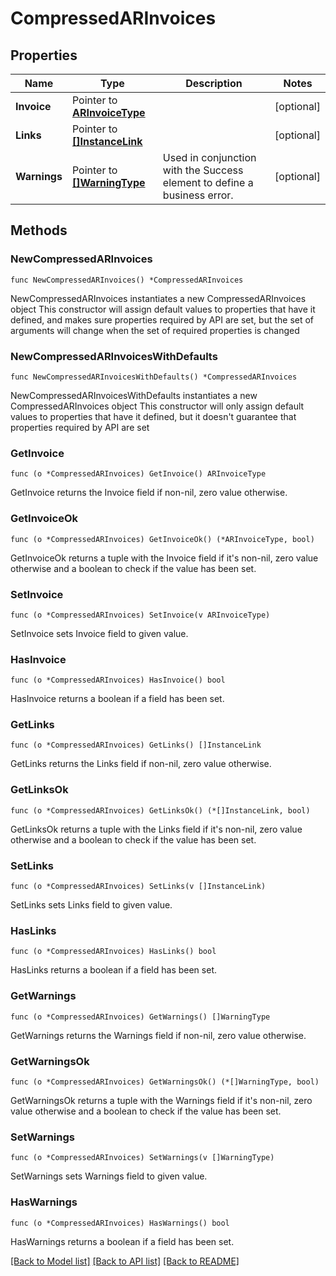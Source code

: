 # CompressedARInvoices

## Properties

Name | Type | Description | Notes
------------ | ------------- | ------------- | -------------
**Invoice** | Pointer to [**ARInvoiceType**](ARInvoiceType.md) |  | [optional] 
**Links** | Pointer to [**[]InstanceLink**](InstanceLink.md) |  | [optional] 
**Warnings** | Pointer to [**[]WarningType**](WarningType.md) | Used in conjunction with the Success element to define a business error. | [optional] 

## Methods

### NewCompressedARInvoices

`func NewCompressedARInvoices() *CompressedARInvoices`

NewCompressedARInvoices instantiates a new CompressedARInvoices object
This constructor will assign default values to properties that have it defined,
and makes sure properties required by API are set, but the set of arguments
will change when the set of required properties is changed

### NewCompressedARInvoicesWithDefaults

`func NewCompressedARInvoicesWithDefaults() *CompressedARInvoices`

NewCompressedARInvoicesWithDefaults instantiates a new CompressedARInvoices object
This constructor will only assign default values to properties that have it defined,
but it doesn't guarantee that properties required by API are set

### GetInvoice

`func (o *CompressedARInvoices) GetInvoice() ARInvoiceType`

GetInvoice returns the Invoice field if non-nil, zero value otherwise.

### GetInvoiceOk

`func (o *CompressedARInvoices) GetInvoiceOk() (*ARInvoiceType, bool)`

GetInvoiceOk returns a tuple with the Invoice field if it's non-nil, zero value otherwise
and a boolean to check if the value has been set.

### SetInvoice

`func (o *CompressedARInvoices) SetInvoice(v ARInvoiceType)`

SetInvoice sets Invoice field to given value.

### HasInvoice

`func (o *CompressedARInvoices) HasInvoice() bool`

HasInvoice returns a boolean if a field has been set.

### GetLinks

`func (o *CompressedARInvoices) GetLinks() []InstanceLink`

GetLinks returns the Links field if non-nil, zero value otherwise.

### GetLinksOk

`func (o *CompressedARInvoices) GetLinksOk() (*[]InstanceLink, bool)`

GetLinksOk returns a tuple with the Links field if it's non-nil, zero value otherwise
and a boolean to check if the value has been set.

### SetLinks

`func (o *CompressedARInvoices) SetLinks(v []InstanceLink)`

SetLinks sets Links field to given value.

### HasLinks

`func (o *CompressedARInvoices) HasLinks() bool`

HasLinks returns a boolean if a field has been set.

### GetWarnings

`func (o *CompressedARInvoices) GetWarnings() []WarningType`

GetWarnings returns the Warnings field if non-nil, zero value otherwise.

### GetWarningsOk

`func (o *CompressedARInvoices) GetWarningsOk() (*[]WarningType, bool)`

GetWarningsOk returns a tuple with the Warnings field if it's non-nil, zero value otherwise
and a boolean to check if the value has been set.

### SetWarnings

`func (o *CompressedARInvoices) SetWarnings(v []WarningType)`

SetWarnings sets Warnings field to given value.

### HasWarnings

`func (o *CompressedARInvoices) HasWarnings() bool`

HasWarnings returns a boolean if a field has been set.


[[Back to Model list]](../README.md#documentation-for-models) [[Back to API list]](../README.md#documentation-for-api-endpoints) [[Back to README]](../README.md)


